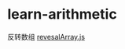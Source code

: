 # learn-arithmetic
反转数组 [revesalArray.js](https://github.com/eachmawzw/learn-arithmetic/blob/master/src/revesalArray.js)
